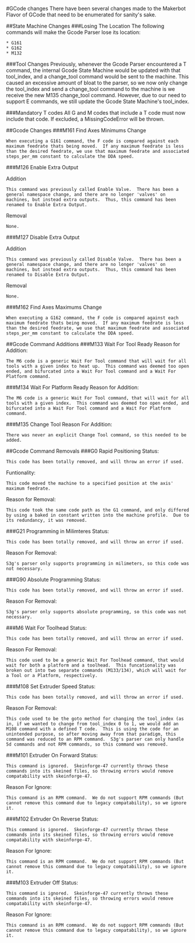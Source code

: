 #GCode changes
There have been several changes made to the Makerbot Flavor of GCode that need to be enumerated for sanity's sake.

##State Machine Changes
###Losing The Location
The following commands will make the Gcode Parser lose its location:

    * G161
    * G162
    * M132

###Tool Changes
Previously, whenever the Gcode Parser encountered a T command, the internal Gcode State Machine would be updated with that tool_index, and a change_tool command would be sent to the machine.  This caused an excessive amount of bloat to the parser, so we now only change the tool_index and send a change_tool command to the machine is we receive the new M135 change_tool command.  However, due to our need to support E commands, we still update the Gcode State Machine's tool_index.

###Mandatory T codes
All G and M codes that include a T code must now include that code.  If excluded, a MissingCodeError will be thrown.

##Gcode Changes
###M161 Find Axes Minimums
Change

    When executing a G161 command, the F code is compared against each maximum feedrate thats being moved.  If any maximum feedrate is less than the desired feedrate, we use that maximum feedrate and associated steps_per_mm constant to calculate the DDA speed.


###M126 Enable Extra Output

Addition

    This command was previously called Enable Valve.  There has been a general namespace change, and there are no longer 'valves' on machines, but instead extra outputs.  Thus, this command has been renamed to Enable Extra Output.

Removal

    None.

###M127 Disable Extra Output 

Addition

    This command was previously called Disable Valve.  There has been a general namespace change, and there are no longer 'valves' on machines, but instead extra outputs.  Thus, this command has been renamed to Disable Extra Output.

Removal

    None.

###M162 Find Axes Maximums
Change

    When executing a G162 command, the F code is compared against each maximum feedrate thats being moved.  If any maximum feedrate is less than the desired feedrate, we use that maximum feedrate and associated steps_per_mm constant to calculate the DDA speed.

##Gcode Command Additions
###M133 Wait For Tool Ready
Reason for Addition:

    The M6 code is a generic Wait For Tool command that will wait for all tools with a given index to heat up.  This command was deemed too open ended, and bifurcated into a Wait For Tool command and a Wait For Platform command.

###M134 Wait For Platform Ready
Reason for Addition:

    The M6 code is a generic Wait For Tool command, that will wait for all tools with a given index.  This command was deemed too open ended, and bifurcated into a Wait For Tool command and a Wait For Platform command.

###M135 Change Tool
Reason For Addition:

    There was never an explicit Change Tool command, so this needed to be added.

##Gcode Command Removals
###G0 Rapid Positioning
Status:

    This code has been totally removed, and will throw an error if used.

Funtionality:

    This code moved the machine to a specified position at the axis' maximum feedrate.

Reason for Removal:

    This code took the same code path as the G1 command, and only differed by using a baked in constant written into the machine profile.  Due to its redundancy, it was removed.

###G21 Programming in Milimteres
Status:

    This code has been totally removed, and will throw an error if used.

Reason For Removal:

    S3g's parser only supports programming in milimeters, so this code was not necessary.

###G90 Absolute Programming
Status:

    This code has been totally removed, and will throw an error if used.

Reason For Removal:

    S3g's parser only supports absolute programming, so this code was not necessary.

###M6 Wait For Toolhead
Status:

    This code has been totally removed, and will throw an error if used.

Reason For Removal:

    This code used to be a generic Wait For Toolhead command, that would wait for both a platform and a toolhead.  This funcationality was broken out into two separate commands (M133/134), which will wait for a Tool or a Platform, respectively.

###M108 Set Extruder Speed
Status:

    This code has been totally removed, and will throw an error if used.

Reason For Removal:

    This code used to be the goto method for changing the tool_index (as in, if we wanted to change from tool_index 0 to 1, we would add an M108 command with a defined T code.  This is using the code for an unintended purpose, so after moving away from that paradigm, this command was reduced to an RPM command.  S3g's parser can only handle 5d commands and not RPM commands, so this command was removed.

###M101 Extruder On Forward
Status:

    This command is ignored.  Skeinforge-47 currently throws these commands into its skeined files, so throwing errors would remove compatability with skeinforge-47.

Reason For Ignore:

    This command is an RPM command.  We do not support RPM commands (But cannot remove this command due to legacy compatability), so we ignore it.

###M102 Extruder On Reverse
Status:

    This command is ignored.  Skeinforge-47 currently throws these commands into its skeined files, so throwing errors would remove compatability with skeinforge-47.

Reason For Ignore:

    This command is an RPM command.  We do not support RPM commands (But cannot remove this command due to legacy compatability), so we ignore it.

###M103 Extruder Off
Status:

    This command is ignored.  Skeinforge-47 currently throws these commands into its skeined files, so throwing errors would remove compatability with skeinforge-47.

Reason For Ignore:

    This command is an RPM command.  We do not support RPM commands (But cannot remove this command due to legacy compatability), so we ignore it.

